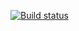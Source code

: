 [![Build status](https://ci.appveyor.com/api/projects/status/vq3wsoto11pdn3kb/branch/main?svg=true)](https://ci.appveyor.com/project/Sapogoha/test-ci-functions/branch/main)
